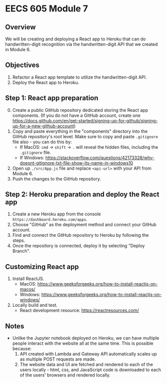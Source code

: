 # EECS 605 Module 7

## Overview
We will be creating and deploying a React app to Heroku that can do handwritten-digit recognition via the handwritten-digit API that we created in Module 6.

## Objectives
1. Refactor a React app template to utilize the handwritten-digit API.
2. Deploy the React app to Heroku.

## Step 1: React app preparation
0. Create a public GitHub repository dedicated storing the React app components. (If you do not have a GitHub account, create one https://docs.github.com/en/get-started/signing-up-for-github/signing-up-for-a-new-github-account)
1. Copy and paste everything in the "components" directory into the GitHub repository's root level. Make sure to copy and paste `.gitignore` file also - you can do this by:
   - If MacOS: `cmd` -> `shift` -> `.` will reveal the hidden files, including the `.gitignore` file.
   - If Windows: https://stackoverflow.com/questions/42173328/why-doesnt-gitignore-txt-file-show-its-name-in-windows10
2. Open up `./src/App.js` file and replace `<api-url>` with your API from Module 6.
3. Push the changes to the GitHub repository.

## Step 2: Heroku preparation and deploy the React app
1. Create a new Heroku app from the console `https://dashboard.heroku.com/apps`.
2. Choose "GitHub" as the deployment method and connect your GitHub account.
3. Find and connect the GitHub repository to Heroku by following the steps.
4. Once the repository is connected, deploy it by selecting "Deploy Branch".

## Customizing React app
1. Install ReactJS.
   - MacOS: https://www.geeksforgeeks.org/how-to-install-reactjs-on-macos/
   - Windows: https://www.geeksforgeeks.org/how-to-install-reactjs-on-windows/
2. Locally build and test.
   - React development resource: https://reactresources.com/

## Notes
* Unlike the Jupyter notebook deployed on Heroku, we can have multiple people interact with the website all at the same time. This is possible because:
  1. API created with Lambda and Gateway API automatically scales up as multiple POST requests are made.
  2. The website data and UI are fetched and rendered to each of the users locally - html, css, and JavaScript code is downloaded to each of the users' browsers and rendered locally.
